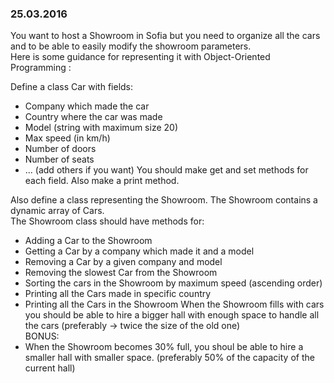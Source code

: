 ### 25.03.2016
 
You want to host a Showroom in Sofia but you need to organize all the cars and to be able to easily modify the showroom parameters.  
Here is some guidance for representing it with Object-Oriented Programming :
 
Define a class Car with fields:
* Company which made the car
* Country where the car was made
* Model (string with maximum size 20)
* Max speed (in km/h)
* Number of doors
* Number of seats
* ... (add others if you want)
You should make get and set methods for each field. Also make a print method.  
  
Also define a class representing the Showroom. The Showroom contains a dynamic array of Cars.  
The Showroom class should have methods for:  
* Adding a Car to the Showroom
* Getting a Car by a company which made it and a model
* Removing a Car by a given company and model
* Removing the slowest Car from the Showroom
* Sorting the cars in the Showroom by maximum speed (ascending order)
* Printing all the Cars made in specific country
* Printing all the Cars in the Showroom
When the Showroom fills with cars you should be able to hire a bigger hall with enough space to handle all the cars (preferably -> twice the size of the old one)  
BONUS:  
* When the Showroom becomes 30% full, you shoul be able to hire a smaller hall with smaller space. (preferably 50% of the capacity of the current hall)
